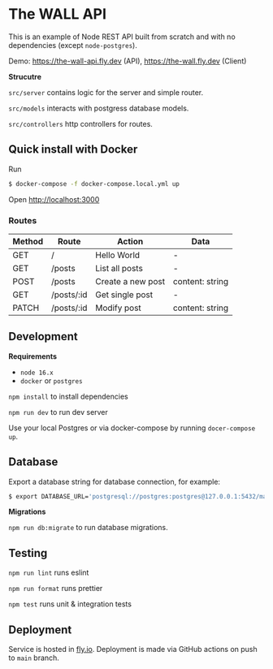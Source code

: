 # The WALL API

This is an example of Node REST API built from scratch and with no dependencies (except `node-postgres`).

Demo: https://the-wall-api.fly.dev (API), https://the-wall.fly.dev (Client)

**Strucutre**

`src/server` contains logic for the server and simple router.

`src/models` interacts with postgress database models.

`src/controllers` http controllers for routes.

## Quick install with Docker

Run

```sh
$ docker-compose -f docker-compose.local.yml up
```

Open [http://localhost:3000](http://localhost:3000)

### Routes

| Method | Route      | Action            | Data            |
| ------ | ---------- | ----------------- | --------------- |
| GET    | /          | Hello World       | -               |
| GET    | /posts     | List all posts    | -               |
| POST   | /posts     | Create a new post | content: string |
| GET    | /posts/:id | Get single post   | -               |
| PATCH  | /posts/:id | Modify post       | content: string |

## Development

**Requirements**

- `node 16.x`
- `docker` or `postgres`

`npm install` to install dependencies

`npm run dev` to run dev server

Use your local Postgres or via docker-compose by running `docer-compose up`.

## Database

Export a database string for database connection, for example:

```sh
$ export DATABASE_URL='postgresql://postgres:postgres@127.0.0.1:5432/main'
```

**Migrations**

`npm run db:migrate` to run database migrations.

## Testing

`npm run lint` runs eslint

`npm run format` runs prettier

`npm test` runs unit & integration tests

## Deployment

Service is hosted in [fly.io](https://fly.io). Deployment is made via GitHub actions on push to `main` branch.
